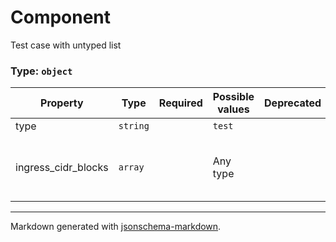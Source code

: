 # Component

Test case with untyped list

### Type: `object`

| Property | Type | Required | Possible values | Deprecated | Default | Description | Examples |
| -------- | ---- | -------- | --------------- | ---------- | ------- | ----------- | -------- |
| type | `string` |  | `test` |  | `"test"` |  |  |
| ingress_cidr_blocks | `array` |  | Any type |  |  | A list of CIDR blocks allowed to connect. |  |


---

Markdown generated with [jsonschema-markdown](https://github.com/elisiariocouto/jsonschema-markdown).

